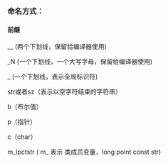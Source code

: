### 命名方式：

#### 前缀

__ (两个下划线，保留给编译器使用)

_N (一个下划线，一个大写字母，保留给编译器使用)

_ (一个下划线，表示全局标识符)

str或者sz（表示以空字符结束的字符串）

b（布尔值）

p（指针）

c（char）

m_lpctstr ( m_ 表示 类成员变量，long point const str)


